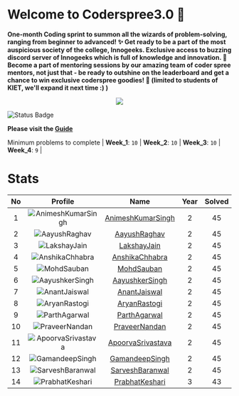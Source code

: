 
Welcome to Coderspree3.0 🎃
==========================


 **One-month Coding sprint to summon all the wizards of problem-solving, ranging from beginner to advanced! ✨ Get ready to be a part of the most auspicious society of the college, Innogeeks. Exclusive  access to buzzing discord server of Innogeeks which is full of knowledge and innovation. 🚀 Become a part of mentoring sessions by our amazing team of coder spree mentors, not just that - be ready to outshine on the leaderboard and get a chance to win exclusive coderspree goodies! 🍫 (limited to students of KIET, we'll expand it next time :) )**  
<p align = 'center'><a href='https://innogeeks.in/' target='_blank'><img src='https://template-mail-images.s3.ap-south-1.amazonaws.com/20231002_150040_0000+(1).png'></a></p>

![Status Badge](https://github.com/InnogeeksOrganization/coderspree/actions/workflows/checkSubmission.yml/badge.svg)  


**Please visit the [Guide](./Guide/README.md)**  


Minimum problems to complete | **Week_1**: `10` | **Week_2**: `10` | **Week_3**: `10` | **Week_4**: `9` |   

# Stats
  

|No|Profile|Name|Year|Solved|
| :---: | :---: | :---: | :---: | :---: |
|1|![AnimeshKumarSingh](https://avatars.githubusercontent.com/u/111107139?v=4&s=100)|[AnimeshKumarSingh](https://github.com/any-mesh)|2|45|
|2|![AayushRaghav](https://avatars.githubusercontent.com/u/132363044?v=4&s=100)|[AayushRaghav](https://github.com/aayushraghav93)|2|45|
|3|![LakshayJain](https://avatars.githubusercontent.com/u/145541421?v=4&s=100)|[LakshayJain](https://github.com/LakshayJain458)|2|45|
|4|![AnshikaChhabra](https://avatars.githubusercontent.com/u/124261062?v=4&s=100)|[AnshikaChhabra](https://github.com/anshika1812)|2|45|
|5|![MohdSauban](https://avatars.githubusercontent.com/u/124676349?v=4&s=100)|[MohdSauban](https://github.com/sauban123)|2|45|
|6|![AayushkerSingh](https://avatars.githubusercontent.com/u/134710667?v=4&s=100)|[AayushkerSingh](https://github.com/aayushker)|2|45|
|7|![AnantJaiswal](https://avatars.githubusercontent.com/u/110235072?v=4&s=100)|[AnantJaiswal](https://github.com/Anantj2499)|2|45|
|8|![AryanRastogi](https://avatars.githubusercontent.com/u/134607843?v=4&s=100)|[AryanRastogi](https://github.com/Arystar01)|2|45|
|9|![ParthAgarwal](https://avatars.githubusercontent.com/u/113423032?v=4&s=100)|[ParthAgarwal](https://github.com/Parth27904)|2|45|
|10|![PraveerNandan](https://avatars.githubusercontent.com/u/134937008?v=4&s=100)|[PraveerNandan](https://github.com/praveer7398)|2|45|
|11|![ApoorvaSrivastava](https://avatars.githubusercontent.com/u/122932821?v=4&s=100)|[ApoorvaSrivastava](https://github.com/ApoorvaSri123)|2|45|
|12|![GamandeepSingh](https://avatars.githubusercontent.com/u/116256043?v=4&s=100)|[GamandeepSingh](https://github.com/gamandeepsingh)|2|45|
|13|![SarveshBaranwal](https://avatars.githubusercontent.com/u/84376218?v=4&s=100)|[SarveshBaranwal](https://github.com/Serve-er)|2|45|
|14|![PrabhatKeshari](https://avatars.githubusercontent.com/u/115912907?v=4&s=100)|[PrabhatKeshari](https://github.com/prabhat-04)|3|43|
